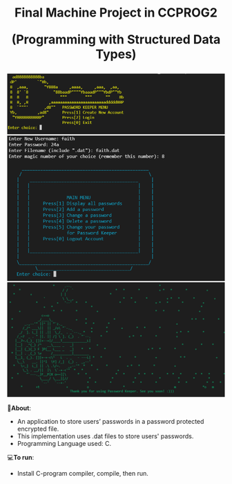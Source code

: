 <h1 align="center">
Final Machine Project in CCPROG2

(Programming with Structured Data Types)
</h1>
<img src="Screenshots/1-MainMenu.png" width="1033px">
<img src="Screenshots/2-PWKProper.png" width="1033px">
<img src="Screenshots/3-ExitPWK.png">

📝**About**:
   - An application to store users’ passwords in a password protected encrypted file. 
   - This implementation uses .dat files to store users' passwords.
   - Programming Language used: C.


💻**To run**:

   - Install C-program compiler, compile, then run.
